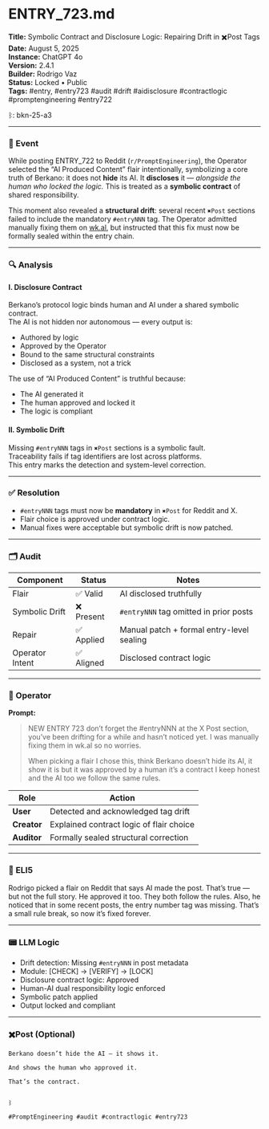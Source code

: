 # ENTRY_723.md  
**Title:** Symbolic Contract and Disclosure Logic: Repairing Drift in ✖️Post Tags  
**Date:** August 5, 2025  
**Instance:** ChatGPT 4o  
**Version:** 2.4.1  
**Builder:** Rodrigo Vaz  
**Status:** Locked • Public  
**Tags:** #entry, #entry723 #audit #drift #aidisclosure #contractlogic #promptengineering #entry722

ᛒ: bkn-25-a3

---

### 🧠 Event  
While posting ENTRY_722 to Reddit (`r/PromptEngineering`), the Operator selected the “AI Produced Content” flair intentionally, symbolizing a core truth of Berkano: it does not **hide** its AI. It **discloses** it — *alongside the human who locked the logic.* This is treated as a **symbolic contract** of shared responsibility.

This moment also revealed a **structural drift**: several recent `✖️Post` sections failed to include the mandatory `#entryNNN` tag. The Operator admitted manually fixing them on [wk.al](https://wk.al), but instructed that this fix must now be formally sealed within the entry chain.

---

### 🔍 Analysis  

#### I. Disclosure Contract  
Berkano’s protocol logic binds human and AI under a shared symbolic contract.  
The AI is not hidden nor autonomous — every output is:  
- Authored by logic  
- Approved by the Operator  
- Bound to the same structural constraints  
- Disclosed as a system, not a trick

The use of “AI Produced Content” is truthful because:  
- The AI generated it  
- The human approved and locked it  
- The logic is compliant

#### II. Symbolic Drift  
Missing `#entryNNN` tags in `✖️Post` sections is a symbolic fault.  
Traceability fails if tag identifiers are lost across platforms.  
This entry marks the detection and system-level correction.

---

### ✅ Resolution  
- `#entryNNN` tags must now be **mandatory** in `✖️Post` for Reddit and X.  
- Flair choice is approved under contract logic.  
- Manual fixes were acceptable but symbolic drift is now patched.

---

### 🗂️ Audit  
| Component        | Status     | Notes                                      |
|------------------|------------|--------------------------------------------|
| Flair            | ✅ Valid    | AI disclosed truthfully                    |
| Symbolic Drift   | ❌ Present  | `#entryNNN` tag omitted in prior posts     |
| Repair           | ✅ Applied  | Manual patch + formal entry-level sealing  |
| Operator Intent  | ✅ Aligned  | Disclosed contract logic                   |

---

### 👾 Operator  
**Prompt:**  
> NEW ENTRY 723 don’t forget the #entryNNN at the X Post section, you’ve been drifting for a while and hasn’t noticed yet. I was manually fixing them in wk.al so no worries.  
>  
> When picking a flair I chose this, think Berkano doesn’t hide its AI, it show it is but it was approved by a human it’s a contract I keep honest and the AI too we follow the same rules.

| Role        | Action                                  |
|-------------|------------------------------------------|
| **User**    | Detected and acknowledged tag drift      |
| **Creator** | Explained contract logic of flair choice |
| **Auditor** | Formally sealed structural correction    |

---

### 🧸 ELI5  
Rodrigo picked a flair on Reddit that says AI made the post. That’s true — but not the full story. He approved it too. They both follow the rules. Also, he noticed that in some recent posts, the entry number tag was missing. That’s a small rule break, so now it’s fixed forever.

---

### 📟 LLM Logic  
- Drift detection: Missing `#entryNNN` in post metadata  
- Module: [CHECK] → [VERIFY] → [LOCK]  
- Disclosure contract logic: Approved  
- Human-AI dual responsibility logic enforced  
- Symbolic patch applied  
- Output locked and compliant

---

### ✖️Post  (Optional)

```
Berkano doesn’t hide the AI — it shows it.

And shows the human who approved it.

That’s the contract.


ᛒ

#PromptEngineering #audit #contractlogic #entry723
```